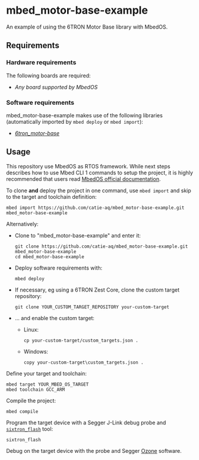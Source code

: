 # mbed_motor-base-example

An example of using the 6TRON Motor Base library with MbedOS.

## Requirements

### Hardware requirements

The following boards are required:

- *Any board supported by MbedOS*

### Software requirements

mbed_motor-base-example makes use of the following libraries (automatically
imported by `mbed deploy` or `mbed import`):

- *[6tron_motor-base](https://github.com/catie-aq/6tron_motor-base)*

## Usage

This repository use MbedOS as RTOS framework. While next steps describes how to use Mbed CLI 1 commands to setup the project, it is highly recommended that users read [MbedOS official documentation](https://os.mbed.com/docs/mbed-os/v6.16/build-tools/create.html).

To clone **and** deploy the project in one command, use `mbed import` and skip to the
target and toolchain definition:
```shell
mbed import https://github.com/catie-aq/mbed_motor-base-example.git mbed_motor-base-example
```

Alternatively:

- Clone to "mbed_motor-base-example" and enter it:

  ```shell
  git clone https://github.com/catie-aq/mbed_motor-base-example.git mbed_motor-base-example
  cd mbed_motor-base-example
  ```

- Deploy software requirements with:

  ```shell
  mbed deploy
  ```

- If necessary, eg using a 6TRON Zest Core, clone the custom target repository:

  ```shell
  git clone YOUR_CUSTOM_TARGET_REPOSITORY your-custom-target
  ```
* ... and enable the custom target:

  * Linux:

    ```shell
    cp your-custom-target/custom_targets.json .
    ```

  * Windows:

    ```shell
    copy your-custom-target\custom_targets.json .
    ```

Define your target and toolchain:

```shell
mbed target YOUR_MBED_OS_TARGET
mbed toolchain GCC_ARM
```

Compile the project:

```shell
mbed compile
```

Program the target device with a Segger J-Link debug probe and
[`sixtron_flash`](https://github.com/catie-aq/6tron-flash) tool:

```shell
sixtron_flash
```

Debug on the target device with the probe and Segger [Ozone](https://www.segger.com/products/development-tools/ozone-j-link-debugger) software.
